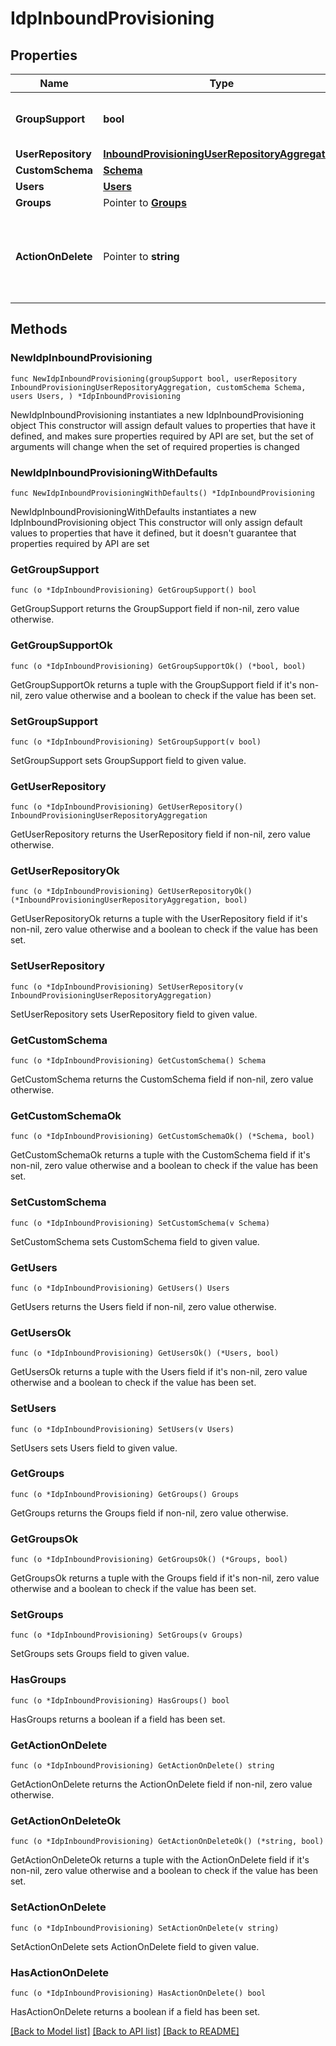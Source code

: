 # IdpInboundProvisioning

## Properties

Name | Type | Description | Notes
------------ | ------------- | ------------- | -------------
**GroupSupport** | **bool** | Specify support for provisioning of groups. | 
**UserRepository** | [**InboundProvisioningUserRepositoryAggregation**](InboundProvisioningUserRepositoryAggregation.md) |  | 
**CustomSchema** | [**Schema**](Schema.md) |  | 
**Users** | [**Users**](Users.md) |  | 
**Groups** | Pointer to [**Groups**](Groups.md) |  | [optional] 
**ActionOnDelete** | Pointer to **string** | Specify behavior of how SCIM DELETE requests are handled. | [optional] 

## Methods

### NewIdpInboundProvisioning

`func NewIdpInboundProvisioning(groupSupport bool, userRepository InboundProvisioningUserRepositoryAggregation, customSchema Schema, users Users, ) *IdpInboundProvisioning`

NewIdpInboundProvisioning instantiates a new IdpInboundProvisioning object
This constructor will assign default values to properties that have it defined,
and makes sure properties required by API are set, but the set of arguments
will change when the set of required properties is changed

### NewIdpInboundProvisioningWithDefaults

`func NewIdpInboundProvisioningWithDefaults() *IdpInboundProvisioning`

NewIdpInboundProvisioningWithDefaults instantiates a new IdpInboundProvisioning object
This constructor will only assign default values to properties that have it defined,
but it doesn't guarantee that properties required by API are set

### GetGroupSupport

`func (o *IdpInboundProvisioning) GetGroupSupport() bool`

GetGroupSupport returns the GroupSupport field if non-nil, zero value otherwise.

### GetGroupSupportOk

`func (o *IdpInboundProvisioning) GetGroupSupportOk() (*bool, bool)`

GetGroupSupportOk returns a tuple with the GroupSupport field if it's non-nil, zero value otherwise
and a boolean to check if the value has been set.

### SetGroupSupport

`func (o *IdpInboundProvisioning) SetGroupSupport(v bool)`

SetGroupSupport sets GroupSupport field to given value.


### GetUserRepository

`func (o *IdpInboundProvisioning) GetUserRepository() InboundProvisioningUserRepositoryAggregation`

GetUserRepository returns the UserRepository field if non-nil, zero value otherwise.

### GetUserRepositoryOk

`func (o *IdpInboundProvisioning) GetUserRepositoryOk() (*InboundProvisioningUserRepositoryAggregation, bool)`

GetUserRepositoryOk returns a tuple with the UserRepository field if it's non-nil, zero value otherwise
and a boolean to check if the value has been set.

### SetUserRepository

`func (o *IdpInboundProvisioning) SetUserRepository(v InboundProvisioningUserRepositoryAggregation)`

SetUserRepository sets UserRepository field to given value.


### GetCustomSchema

`func (o *IdpInboundProvisioning) GetCustomSchema() Schema`

GetCustomSchema returns the CustomSchema field if non-nil, zero value otherwise.

### GetCustomSchemaOk

`func (o *IdpInboundProvisioning) GetCustomSchemaOk() (*Schema, bool)`

GetCustomSchemaOk returns a tuple with the CustomSchema field if it's non-nil, zero value otherwise
and a boolean to check if the value has been set.

### SetCustomSchema

`func (o *IdpInboundProvisioning) SetCustomSchema(v Schema)`

SetCustomSchema sets CustomSchema field to given value.


### GetUsers

`func (o *IdpInboundProvisioning) GetUsers() Users`

GetUsers returns the Users field if non-nil, zero value otherwise.

### GetUsersOk

`func (o *IdpInboundProvisioning) GetUsersOk() (*Users, bool)`

GetUsersOk returns a tuple with the Users field if it's non-nil, zero value otherwise
and a boolean to check if the value has been set.

### SetUsers

`func (o *IdpInboundProvisioning) SetUsers(v Users)`

SetUsers sets Users field to given value.


### GetGroups

`func (o *IdpInboundProvisioning) GetGroups() Groups`

GetGroups returns the Groups field if non-nil, zero value otherwise.

### GetGroupsOk

`func (o *IdpInboundProvisioning) GetGroupsOk() (*Groups, bool)`

GetGroupsOk returns a tuple with the Groups field if it's non-nil, zero value otherwise
and a boolean to check if the value has been set.

### SetGroups

`func (o *IdpInboundProvisioning) SetGroups(v Groups)`

SetGroups sets Groups field to given value.

### HasGroups

`func (o *IdpInboundProvisioning) HasGroups() bool`

HasGroups returns a boolean if a field has been set.

### GetActionOnDelete

`func (o *IdpInboundProvisioning) GetActionOnDelete() string`

GetActionOnDelete returns the ActionOnDelete field if non-nil, zero value otherwise.

### GetActionOnDeleteOk

`func (o *IdpInboundProvisioning) GetActionOnDeleteOk() (*string, bool)`

GetActionOnDeleteOk returns a tuple with the ActionOnDelete field if it's non-nil, zero value otherwise
and a boolean to check if the value has been set.

### SetActionOnDelete

`func (o *IdpInboundProvisioning) SetActionOnDelete(v string)`

SetActionOnDelete sets ActionOnDelete field to given value.

### HasActionOnDelete

`func (o *IdpInboundProvisioning) HasActionOnDelete() bool`

HasActionOnDelete returns a boolean if a field has been set.


[[Back to Model list]](../README.md#documentation-for-models) [[Back to API list]](../README.md#documentation-for-api-endpoints) [[Back to README]](../README.md)


